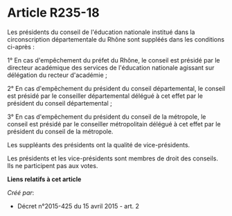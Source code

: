 # Article R235-18

Les présidents du conseil de l'éducation nationale institué dans la circonscription départementale du Rhône sont suppléés
dans les conditions ci-après : 

1° En cas d'empêchement du préfet du Rhône, le conseil est présidé par le directeur académique des services de l'éducation
nationale agissant sur délégation du recteur d'académie ; 

2° En cas d'empêchement du président du conseil départemental, le conseil est présidé par le conseiller départemental délégué
à cet effet par le président du conseil départemental ; 

3° En cas d'empêchement du président du conseil de la métropole, le conseil est présidé par le conseiller métropolitain
délégué à cet effet par le président du conseil de la métropole. 

Les suppléants des présidents ont la qualité de vice-présidents. 

Les présidents et les vice-présidents sont membres de droit des conseils. Ils ne participent pas aux votes.

**Liens relatifs à cet article**

_Créé par_:

  - Décret n°2015-425 du 15 avril 2015 - art. 2
